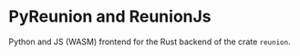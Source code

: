 # PyReunion and ReunionJs

Python and JS (WASM) frontend for the Rust backend of the crate `reunion`.
